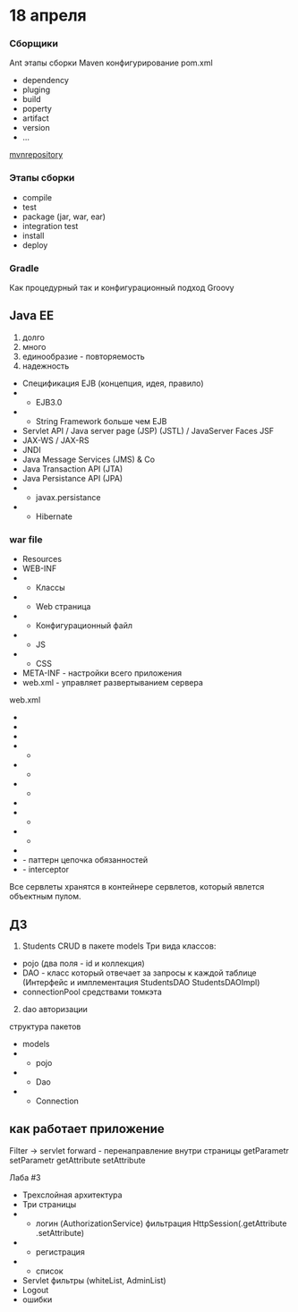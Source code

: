 # 18 апреля

### Сборщики

Ant этапы сборки
Maven конфигурирование
pom.xml
- dependency
- pluging
- build
- poperty
- artifact
- version
- ...

[mvnrepository](https://mvnrepository.com/)

### Этапы сборки
- compile
- test
- package (jar, war, ear)
- integration test
- install
- deploy

### Gradle
Как процедурный так и конфигурационный подход
Groovy

## Java EE
1) долго
2) много
3) единообразие - повторяемость
4) надежность

- Спецификация EJB (концепция, идея, правило)
- - EJB3.0
- - String Framework больше чем EJB
- Servlet API / Java server page (JSP) (JSTL) / JavaServer Faces JSF
- JAX-WS / JAX-RS
- JNDI
- Java Message Services (JMS) & Co
- Java Transaction API (JTA)
- Java Persistance API (JPA)
- - javax.persistance
- - Hibernate

### war file
- Resources
- WEB-INF
- - Классы
- - Web страница
- - Конфигурационный файл
- - JS
- - CSS
- META-INF - настройки всего приложения
- web.xml - управляет развертыванием сервера

web.xml
- <welcome-page>
- <error-page>
- <servlet>
- - <name>
- - <class>
- - <load-on-startup>
- <servlet-mapping>
- - <url-pattern>
- - <servlet>
- <listner>
- <filter> - паттерн цепочка обязанностей
- <filter-mapping> - interceptor


Все сервлеты хранятся в контейнере сервлетов, который явлется объектным пулом.


## ДЗ
1) Students CRUD в пакете models
Три вида классов:
 - pojo (два поля - id и коллекция)
 - DAO - класс который отвечает за запросы к каждой таблице (Интерфейс и имплементация StudentsDAO StudentsDAOImpl)
 - connectionPool средствами томкэта
2) dao авторизации

структура пакетов
- models
- - pojo
- - Dao
- - Connection


## как работает приложение
Filter -> servlet
forward - перенаправление внутри страницы
getParametr
setParametr
getAttribute
setAttribute


Лаба #3

- Трехслойная архитектура
- Три страницы
- - логин (AuthorizationService) фильтрация HttpSession(.getAttribute .setAttribute)  
- - регистрация
- - список
- Servlet фильтры (whiteList, AdminList)
- Logout
- ошибки












